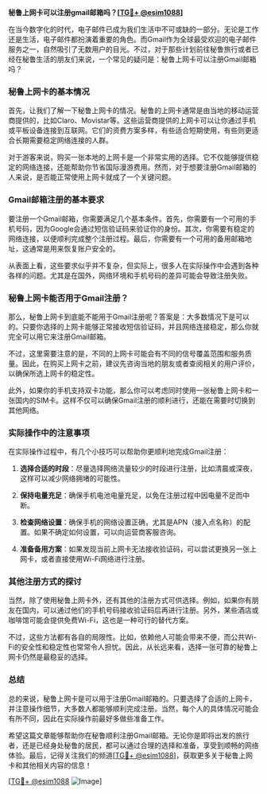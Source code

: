 **秘鲁上网卡可以注册gmail邮箱吗？[[TG💪+ @esim1088](https://t.me/s/esim1088)]**

在当今数字化的时代，电子邮件已成为我们生活中不可或缺的一部分。无论是工作还是生活，电子邮件都扮演着重要的角色。而Gmail作为全球最受欢迎的电子邮件服务之一，自然吸引了无数用户的目光。不过，对于那些计划前往秘鲁旅行或者已经在秘鲁生活的朋友们来说，一个常见的疑问是：秘鲁上网卡可以注册Gmail邮箱吗？

### 秘鲁上网卡的基本情况

首先，让我们了解一下秘鲁上网卡的情况。秘鲁的上网卡通常是由当地的移动运营商提供的，比如Claro、Movistar等。这些运营商提供的上网卡可以让你通过手机或平板设备连接到互联网。它们的资费方案多样，有些适合短期使用，有些则更适合长期需要稳定网络连接的人群。

对于游客来说，购买一张本地的上网卡是一个非常实用的选择。它不仅能够提供稳定的网络连接，还能帮助你节省国际漫游费用。然而，对于想要注册Gmail邮箱的人来说，是否能正常使用上网卡就成了一个关键问题。

### Gmail邮箱注册的基本要求

要注册一个Gmail邮箱，你需要满足几个基本条件。首先，你需要有一个可用的手机号码，因为Google会通过短信验证码来验证你的身份。其次，你需要有稳定的网络连接，以便顺利完成整个注册过程。最后，你需要有一个可用的备用邮箱地址，这通常是用来恢复账户安全的。

从表面上看，这些要求似乎并不复杂，但实际上，很多人在实际操作中会遇到各种各样的问题。尤其是在国外，网络环境和手机号码的差异可能会导致注册失败。

### 秘鲁上网卡能否用于Gmail注册？

那么，秘鲁上网卡到底能不能用于Gmail注册呢？答案是：大多数情况下是可以的。只要你选择的上网卡能够正常接收短信验证码，并且网络连接稳定，那么你就完全可以用它来注册Gmail邮箱。

不过，这里需要注意的是，不同的上网卡可能会有不同的信号覆盖范围和服务质量。因此，在购买上网卡之前，建议先咨询当地的朋友或者查阅相关的用户评价，以确保所选上网卡的稳定性。

此外，如果你的手机支持双卡功能，那么你可以考虑同时使用一张秘鲁上网卡和一张国内的SIM卡。这样不仅可以确保Gmail注册的顺利进行，还能在需要时切换到其他网络。

### 实际操作中的注意事项

在实际操作过程中，有几个小技巧可以帮助你更顺利地完成Gmail注册：

1. **选择合适的时段**：尽量选择网络流量较少的时段进行注册，比如清晨或深夜，这样可以减少网络拥堵的可能性。
   
2. **保持电量充足**：确保手机电池电量充足，以免在注册过程中因电量不足而中断。
   
3. **检查网络设置**：确保手机的网络设置正确，尤其是APN（接入点名称）的配置。如果不确定如何设置，可以向运营商客服咨询。
   
4. **准备备用方案**：如果发现当前上网卡无法接收验证码，可以尝试更换另一张上网卡，或者直接使用Wi-Fi网络进行注册。

### 其他注册方式的探讨

当然，除了使用秘鲁上网卡外，还有其他的注册方式可供选择。例如，如果你有朋友在国内，可以通过他们的手机号码接收验证码后再进行注册。另外，某些酒店或咖啡馆可能会提供免费Wi-Fi，这也是一种可行的替代方案。

不过，这些方法都有各自的局限性。比如，依赖他人可能会带来不便，而公共Wi-Fi的安全性和稳定性也常常令人担忧。因此，从长远来看，选择一张可靠的秘鲁上网卡仍然是最稳妥的选择。

### 总结

总的来说，秘鲁上网卡是可以用于注册Gmail邮箱的。只要选择了合适的上网卡，并注意操作细节，大多数人都能够顺利完成注册。当然，每个人的具体情况可能会有所不同，因此在实际操作前最好多做些准备工作。

希望这篇文章能够帮助你在秘鲁顺利注册Gmail邮箱。无论你是即将出发的旅行者，还是已经身处秘鲁的居民，都可以通过合理的选择和准备，享受到顺畅的网络体验。最后，记得关注我们的频道[[TG💪+ @esim1088](https://t.me/s/esim1088)]，获取更多关于秘鲁上网卡和其他相关内容的信息！

[[TG💪+ @esim1088](https://t.me/s/esim1088) ![Image](https://i.postimg.cc/4NQfJmqS/Snipaste-2025-05-13-00-14-12.png)]
